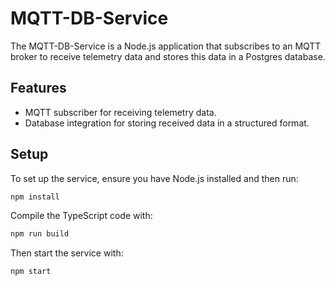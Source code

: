 # MQTT-DB-Service

The MQTT-DB-Service is a Node.js application that subscribes to an MQTT broker to receive telemetry data and stores this data in a Postgres database.

## Features

- MQTT subscriber for receiving telemetry data.
- Database integration for storing received data in a structured format.


## Setup

To set up the service, ensure you have Node.js installed and then run:

```bash
npm install
```

Compile the TypeScript code with:

```bash
npm run build
```

Then start the service with:

```bash
npm start
```